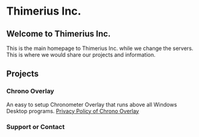 # Thimerius Inc.

## Welcome to Thimerius Inc.

This is the main homepage to Thimerius Inc. while we change the servers. This is where we would share our projects and information.

## Projects

### Chrono Overlay

An easy to setup Chronometer Overlay that runs above all Windows Desktop programs.
[Privacy Policy of Chrono Overlay](https://thimerius.github.io/windows_apps_privacy_policy)

### Support or Contact

